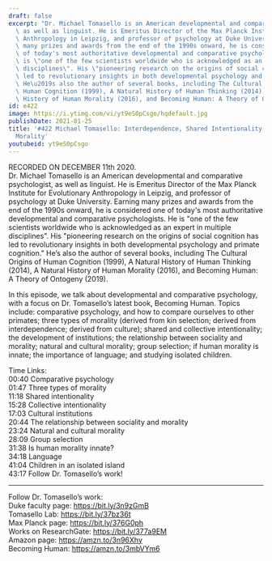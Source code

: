 ```yaml
---
draft: false
excerpt: "Dr. Michael Tomasello is an American developmental and comparative psychologist,\
  \ as well as linguist. He is Emeritus Director of the Max Planck Institute for Evolutionary\
  \ Anthropology in Leipzig, and professor of psychology at Duke University. Earning\
  \ many prizes and awards from the end of the 1990s onward, he is considered one\
  \ of today's most authoritative developmental and comparative psychologists. He\
  \ is \"one of the few scientists worldwide who is acknowledged as an expert in multiple\
  \ disciplines\". His \"pioneering research on the origins of social cognition has\
  \ led to revolutionary insights in both developmental psychology and primate cognition.\"\
  \ He\u2019s also the author of several books, including The Cultural Origins of\
  \ Human Cognition (1999), A Natural History of Human Thinking (2014), A Natural\
  \ History of Human Morality (2016), and Becoming Human: A Theory of Ontogeny (2019)."
id: e422
image: https://i.ytimg.com/vi/yt9eS0pCsgo/hqdefault.jpg
publishDate: 2021-01-25
title: '#422 Michael Tomasello: Interdependence, Shared Intentionality, Culture, and
  Morality'
youtubeid: yt9eS0pCsgo
---
```

RECORDED ON DECEMBER 11th 2020.  
Dr. Michael Tomasello is an American developmental and comparative psychologist, as well as linguist. He is Emeritus Director of the Max Planck Institute for Evolutionary Anthropology in Leipzig, and professor of psychology at Duke University. Earning many prizes and awards from the end of the 1990s onward, he is considered one of today's most authoritative developmental and comparative psychologists. He is "one of the few scientists worldwide who is acknowledged as an expert in multiple disciplines". His "pioneering research on the origins of social cognition has led to revolutionary insights in both developmental psychology and primate cognition." He’s also the author of several books, including The Cultural Origins of Human Cognition (1999), A Natural History of Human Thinking (2014), A Natural History of Human Morality (2016), and Becoming Human: A Theory of Ontogeny (2019).

In this episode, we talk about developmental and comparative psychology, with a focus on Dr. Tomasello’s latest book, Becoming Human. Topics include: comparative psychology, and how to compare ourselves to other primates; three types of morality (derived from kin selection; derived from interdependence; derived from culture); shared and collective intentionality; the development of institutions; the relationship between sociality and morality; natural and cultural morality; group selection; if human morality is innate; the importance of language; and studying isolated children.

Time Links:  
00:40  Comparative psychology  
01:47  Three types of morality  
11:18  Shared intentionality  
15:28  Collective intentionality  
17:03  Cultural institutions  
20:44  The relationship between sociality and morality  
23:24  Natural and cultural morality  
28:09  Group selection  
31:38  Is human morality innate?  
34:18  Language  
41:04  Children in an isolated island  
43:17  Follow Dr. Tomasello’s work!

---

Follow Dr. Tomasello’s work:  
Duke faculty page: https://bit.ly/3n9zGmB  
Tomasello Lab: https://bit.ly/37bz36t  
Max Planck page: https://bit.ly/376G0ph  
Works on ResearchGate: https://bit.ly/377a9EM  
Amazon page: https://amzn.to/3n96Xhy  
Becoming Human: https://amzn.to/3mbVYm6
